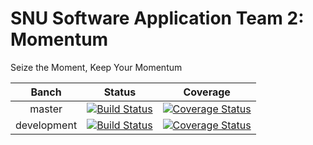 # SNU Software Application Team 2: Momentum

Seize the Moment, Keep Your Momentum

| Banch | Status | Coverage |
|:---: | :---: | :---: |
| master | [![Build Status](https://travis-ci.com/pptnz/swa_team2.svg?token=qF7z9G67oEbpwSNqqzuD&branch=master)](https://travis-ci.com/pptnz/swa_team2) | [![Coverage Status](https://coveralls.io/repos/github/pptnz/swa_team2/badge.svg?branch=development)](https://coveralls.io/github/pptnz/swa_team2?branch=master) |
| development | [![Build Status](https://travis-ci.com/pptnz/swa_team2.svg?token=qF7z9G67oEbpwSNqqzuD&branch=development)](https://travis-ci.com/pptnz/swa_team2) | [![Coverage Status](https://coveralls.io/repos/github/pptnz/swa_team2/badge.svg?branch=development)](https://coveralls.io/github/pptnz/swa_team2?branch=development) |
